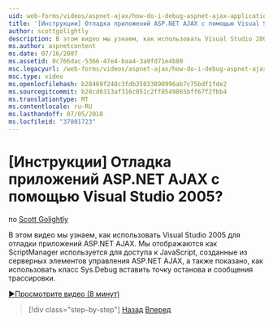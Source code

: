 ```yaml
---
uid: web-forms/videos/aspnet-ajax/how-do-i-debug-aspnet-ajax-applications-using-visual-studio-2005
title: '[Инструкции] Отладка приложений ASP.NET AJAX с помощью Visual Studio 2005? | Документы Майкрософт'
author: scottgolightly
description: В этом видео мы узнаем, как использовать Visual Studio 2005 для отладки приложений ASP.NET AJAX. Отображаются как ScriptManager используется для доступа к JavaScript...
ms.author: aspnetcontent
ms.date: 07/16/2007
ms.assetid: 0c766dac-5366-47e4-baa4-3a9fd71e4b80
msc.legacyurl: /web-forms/videos/aspnet-ajax/how-do-i-debug-aspnet-ajax-applications-using-visual-studio-2005
msc.type: video
ms.openlocfilehash: b28469f248c3fdb35033890996ab7c75bdf1fde2
ms.sourcegitcommit: b28cd0313af316c051c2ff8549865bff67f2fbb4
ms.translationtype: MT
ms.contentlocale: ru-RU
ms.lasthandoff: 07/05/2018
ms.locfileid: "37801723"
---
```

<a name="how-do-i-debug-aspnet-ajax-applications-using-visual-studio-2005"></a>[Инструкции] Отладка приложений ASP.NET AJAX с помощью Visual Studio 2005?
====================
по [Scott Golightly](https://github.com/scottgolightly)

В этом видео мы узнаем, как использовать Visual Studio 2005 для отладки приложений ASP.NET AJAX. Мы отображаются как ScriptManager используется для доступа к JavaScript, созданные из серверных элементов управления ASP.NET AJAX, а также показано, как использовать класс Sys.Debug вставить точку останова и сообщения трассировки.

[&#9654;Просмотрите видео (8 минут)](https://channel9.msdn.com/Blogs/ASP-NET-Site-Videos/how-do-i-debug-aspnet-ajax-applications-using-visual-studio-2005)

> [!div class="step-by-step"]
> [Назад](how-do-i-use-the-aspnet-ajax-profile-services.md)
> [Вперед](how-do-i-build-a-custom-aspnet-ajax-server-control.md)
